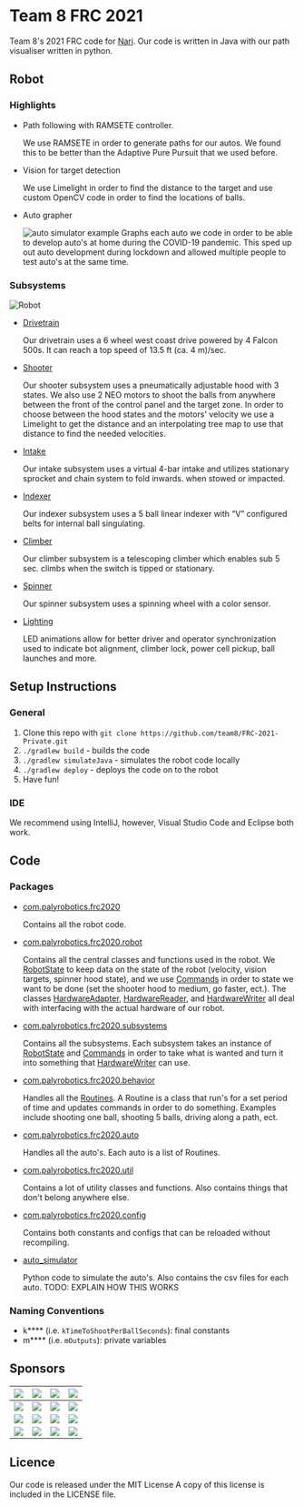 # Team 8 FRC 2021

Team 8's 2021 FRC code for [Nari](http://palyrobotics.com/robots/). Our code is written in Java with our path visualiser written in python.

## Robot

### Highlights
* Path following with RAMSETE controller.
    
    We use RAMSETE in order to generate paths for our autos. We found this to be better than the Adaptive Pure
    Pursuit that we used before.

* Vision for target detection
    
    We use Limelight in order to find the distance to the target and use custom OpenCV code in order to find the 
    locations of balls.
  
* Auto grapher
    
    ![auto simulator example](auto_simulator/resources/BarrelRacingSimulation.gif)
    Graphs each auto we code in order to be able to develop auto's at home during the COVID-19 pandemic.
    This sped up out auto development during lockdown and allowed multiple people to test auto's at the same time.

### Subsystems

![Robot](https://i.imgur.com/m5wDzObh.jpg)

* [Drivetrain](src/main/java/com/palyrobotics/frc2020/subsystems/Drive.java)

    Our drivetrain uses a 6 wheel west coast drive powered by 4 Falcon 500s. It can reach a top speed of 13.5 ft (ca. 4 m)/sec.

* [Shooter](src/main/java/com/palyrobotics/frc2020/subsystems/Shooter.java)

    Our shooter subsystem uses a pneumatically adjustable hood with 3 states. We also use 2 NEO motors to shoot the balls
    from anywhere between the front of the control panel and the target zone. In order to choose between the hood states
    and the motors' velocity we use a Limelight to get the distance and an interpolating tree map to use that distance
    to find the needed velocities.

* [Intake](src/main/java/com/palyrobotics/frc2020/subsystems/Intake.java)

    Our intake subsystem uses a virtual 4-bar intake and utilizes stationary sprocket and chain system to fold inwards.
    when stowed or impacted.

* [Indexer](src/main/java/com/palyrobotics/frc2020/subsystems/Indexer.java)

    Our indexer subsystem uses a 5 ball linear indexer with “V” configured belts for internal ball singulating.

* [Climber](src/main/java/com/palyrobotics/frc2020/subsystems/Climber.java)

    Our climber subsystem is a telescoping climber which enables sub 5 sec. climbs when the switch is tipped or stationary.

* [Spinner](src/main/java/com/palyrobotics/frc2020/subsystems/Spinner.java)

    Our spinner subsystem uses a spinning wheel with a color sensor.

* [Lighting](src/main/java/com/palyrobotics/frc2020/subsystems/Lighting.java)

    LED animations allow for better driver and operator synchronization used to indicate bot alignment, climber lock,
    power cell pickup, ball launches and more.

## Setup Instructions

### General
1. Clone this repo with ``git clone https://github.com/team8/FRC-2021-Private.git``
2. ``./gradlew build`` - builds the code
3. ``./gradlew simulateJava`` - simulates the robot code locally
4. ``./gradlew deploy`` - deploys the code on to the robot
5. Have fun!

### IDE
We recommend using IntelliJ, however, Visual Studio Code and Eclipse both work.

## Code

### Packages
* [com.palyrobotics.frc2020](src/main/java/com/palyrobotics/frc2020)

    Contains all the robot code.
  
* [com.palyrobotics.frc2020.robot](src/main/java/com/palyrobotics/frc2020/robot)
    
    Contains all the central classes and functions used in the robot. We [RobotState](src/main/java/com/palyrobotics/frc2020/robot/RobotState.java) 
  to keep data on the state of the robot (velocity, vision targets, spinner hood state), and we use
  [Commands](src/main/java/com/palyrobotics/frc2020/robot/Commands.java) in order to state we want to be done
  (set the shooter hood to medium, go faster, ect.). The classes 
  [HardwareAdapter](src/main/java/com/palyrobotics/frc2020/robot/HardwareAdapter.java), 
  [HardwareReader](src/main/java/com/palyrobotics/frc2020/robot/HardwareReader.java), and
  [HardwareWriter](src/main/java/com/palyrobotics/frc2020/robot/HardwareWriter.java)
  all deal with interfacing with the  actual hardware of our robot.
  
* [com.palyrobotics.frc2020.subsystems](src/main/java/com/palyrobotics/frc2020/subsystems)
  
    Contains all the subsystems. Each subsystem takes an instance of [RobotState](src/main/java/com/palyrobotics/frc2020/robot/RobotState.java)
  and [Commands](src/main/java/com/palyrobotics/frc2020/robot/Commands.java) in order to take what is wanted
  and turn it into something that [HardwareWriter](src/main/java/com/palyrobotics/frc2020/robot/HardwareWriter.java) can use.
  
* [com.palyrobotics.frc2020.behavior](src/main/java/com/palyrobotics/frc2020/behavior)
  
    Handles all the [Routines](src/main/java/com/palyrobotics/frc2020/behavior/RoutineBase.java).
  A Routine is a class that run's for a set period of time and updates commands in order to do something.
  Examples include shooting one ball, shooting 5 balls, driving along a path, ect.

* [com.palyrobotics.frc2020.auto](src/main/java/com/palyrobotics/frc2020/auto)
  
    Handles all the auto's. Each auto is a list of Routines.

* [com.palyrobotics.frc2020.util](src/main/java/com/palyrobotics/frc2020/util)
  
    Contains a lot of utility classes and functions. Also contains things that don't belong anywhere else.

* [com.palyrobotics.frc2020.config](src/main/java/com/palyrobotics/frc2020/config)
  
    Contains both constants and configs that can be reloaded without recompiling.

* [auto_simulator](auto_simulator)
  
    Python code to simulate the auto's. Also contains the csv files for each auto. TODO: EXPLAIN HOW THIS WORKS

### Naming Conventions

* k**** (i.e. ``kTimeToShootPerBallSeconds``): final constants
* m**** (i.e. ``mOutputs``): private variables

## Sponsors

|![](http://palyrobotics.com/assets/img/sponsors/BayerFund.png)|![](http://palyrobotics.com/assets/img/sponsors/KLA.png)|![](http://palyrobotics.com/assets/img/sponsors/TEconnectivity.png)|![](http://palyrobotics.com/assets/img/sponsors/apple.svg)|
| --- | --- | --- | --- |
|![](http://palyrobotics.com/assets/img/sponsors/GHF.jpg)|![](http://palyrobotics.com/assets/img/sponsors/Intuitive_Foundation.png)|![](http://palyrobotics.com/assets/img/sponsors/arm.png)|![](http://palyrobotics.com/assets/img/sponsors/NASA.png)|
|![](http://palyrobotics.com/assets/img/sponsors/d&k.gif)|![](http://palyrobotics.com/assets/img/sponsors/markforged.png)|![](http://palyrobotics.com/assets/img/sponsors/solidworks.png)|![](http://palyrobotics.com/assets/img/sponsors/dropbox.jpg)|
|![](http://palyrobotics.com/assets/img/sponsors/kirks.png)|![](http://palyrobotics.com/assets/img/sponsors/Asiain_Box.jpeg)|![](http://palyrobotics.com/assets/img/sponsors/robby.png)|![](http://palyrobotics.com/assets/img/sponsors/emotiv.png)|

## Licence

Our code is released under the MIT License A copy of this license is included in the LICENSE file.
